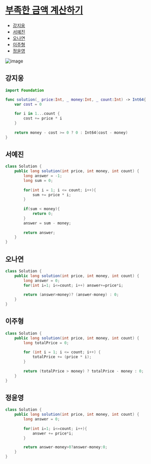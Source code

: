 
# [부족한 금액 계산하기](https://programmers.co.kr/learn/courses/30/lessons/82612)

- [강지웅](#강지웅)
- [서예진](#서예진)
- [오나연](#오나연)
- [이주형](#이주형)
- [정윤영](#정윤영)

![image](https://user-images.githubusercontent.com/56468120/164585500-bc7c45f8-7694-4ad0-8173-2ed59b3f23a3.png)

## 강지웅
```swift
import Foundation

func solution(_ price:Int, _ money:Int, _ count:Int) -> Int64{
    var cost = 0
    
    for i in 1...count {
        cost += price * i
    }
    
    return money - cost >= 0 ? 0 : Int64(cost - money)
}
```
## 서예진
```java
class Solution {
    public long solution(int price, int money, int count) {
        long answer = -1;
        long sum = 0;
        
        for(int i = 1; i <= count; i++){
            sum += price * i;
        }
        
        if(sum < money){
            return 0;
        }
        answer = sum - money;
        
        return answer;
    }
}
```

## 오나연
```java
class Solution {
    public long solution(int price, int money, int count) {
        long answer = 0;
        for(int i=1; i<=count; i++) answer+=price*i;
        
        return (answer>money)? (answer-money) : 0;
    }
}
```

## 이주형
```java
class Solution {
    public long solution(int price, int money, int count) {
        long totalPrice = 0;
        
        for (int i = 1; i <= count; i++) {
            totalPrice += (price * i);
        }
        
        return (totalPrice > money) ? totalPrice - money : 0;
    }
}
```

## 정윤영
```java
class Solution {
    public long solution(int price, int money, int count) {
        long answer = 0;
        
        for(int i=1; i<=count; i++){
            answer += price*i;
        }

        return answer-money>0?answer-money:0;
    }
}
```
